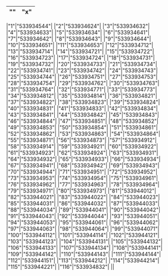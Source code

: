 |""|"x"|
|:-:|:-:|

|"1"|"533934544"|
|"2"|"533934624"|
|"3"|"533934632"|
|"4"|"533934633"|
|"5"|"533934634"|
|"6"|"533934641"|
|"7"|"533934642"|
|"8"|"533934643"|
|"9"|"533934644"|
|"10"|"533934651"|
|"11"|"533934653"|
|"12"|"533934712"|
|"13"|"533934714"|
|"14"|"533934721"|
|"15"|"533934722"|
|"16"|"533934723"|
|"17"|"533934724"|
|"18"|"533934731"|
|"19"|"533934732"|
|"20"|"533934733"|
|"21"|"533934734"|
|"22"|"533934741"|
|"23"|"533934742"|
|"24"|"533934743"|
|"25"|"533934744"|
|"26"|"533934751"|
|"27"|"533934753"|
|"28"|"533934754"|
|"29"|"533934762"|
|"30"|"533934763"|
|"31"|"533934764"|
|"32"|"533934771"|
|"33"|"533934773"|
|"34"|"533934812"|
|"35"|"533934814"|
|"36"|"533934821"|
|"37"|"533934822"|
|"38"|"533934823"|
|"39"|"533934824"|
|"40"|"533934831"|
|"41"|"533934833"|
|"42"|"533934834"|
|"43"|"533934841"|
|"44"|"533934842"|
|"45"|"533934843"|
|"46"|"533934844"|
|"47"|"533934851"|
|"48"|"533934852"|
|"49"|"533934853"|
|"50"|"533934854"|
|"51"|"533934861"|
|"52"|"533934862"|
|"53"|"533934863"|
|"54"|"533934864"|
|"55"|"533934871"|
|"56"|"533934873"|
|"57"|"533934912"|
|"58"|"533934914"|
|"59"|"533934921"|
|"60"|"533934922"|
|"61"|"533934923"|
|"62"|"533934924"|
|"63"|"533934931"|
|"64"|"533934932"|
|"65"|"533934933"|
|"66"|"533934934"|
|"67"|"533934941"|
|"68"|"533934942"|
|"69"|"533934943"|
|"70"|"533934944"|
|"71"|"533934951"|
|"72"|"533934952"|
|"73"|"533934953"|
|"74"|"533934954"|
|"75"|"533934961"|
|"76"|"533934962"|
|"77"|"533934963"|
|"78"|"533934964"|
|"79"|"533934971"|
|"80"|"533934973"|
|"81"|"533944012"|
|"82"|"533944021"|
|"83"|"533944022"|
|"84"|"533944023"|
|"85"|"533944031"|
|"86"|"533944032"|
|"87"|"533944033"|
|"88"|"533944034"|
|"89"|"533944041"|
|"90"|"533944042"|
|"91"|"533944043"|
|"92"|"533944044"|
|"93"|"533944051"|
|"94"|"533944053"|
|"95"|"533944061"|
|"96"|"533944062"|
|"97"|"533944063"|
|"98"|"533944064"|
|"99"|"533944071"|
|"100"|"533944112"|
|"101"|"533944114"|
|"102"|"533944121"|
|"103"|"533944123"|
|"104"|"533944131"|
|"105"|"533944132"|
|"106"|"533944133"|
|"107"|"533944134"|
|"108"|"533944141"|
|"109"|"533944142"|
|"110"|"533944143"|
|"111"|"533944144"|
|"112"|"533944151"|
|"113"|"533944212"|
|"114"|"533944214"|
|"115"|"533944221"|
|"116"|"533934832"|
||
